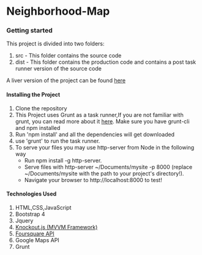 # Neighborhood-Map


### Getting started

This project is divided into two folders:
1. src - This folder contains the source code
2. dist - This folder contains the production code and contains a post task runner version of the source code

A liver version of the project can be found [here](http://pranavjain.info/neighborhood-map/dist/)

#### Installing the Project
1. Clone the repository
2. This Project uses Grunt as a task runner,If you are not familiar with grunt, you can read more about it [here](https://gruntjs.com/getting-started). Make sure you have grunt-cli and npm installed
3. Run 'npm install' and all the dependencies will get downloaded
4. use 'grunt' to run the task runner.
5. To serve your files you may use http-server from Node in the following way
    - Run npm install -g http-server.
    - Serve files with http-server ~/Documents/mysite -p 8000 (replace ~/Documents/mysite with the path to your project's directory!).
    - Navigate your browser to http://localhost:8000 to test!


#### Technologies Used
1. HTML,CSS,JavaScript
2. Bootstrap 4
3. Jquery
4. [Knockout.js (MVVM Framework)](http://knockoutjs.com/)
5. [Foursquare API](https://developer.foursquare.com/) 
6. Google Maps API
7. Grunt


